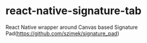 # react-native-signature-tab
React Native wrapper around Canvas based Signature Pad(https://github.com/szimek/signature_pad)
